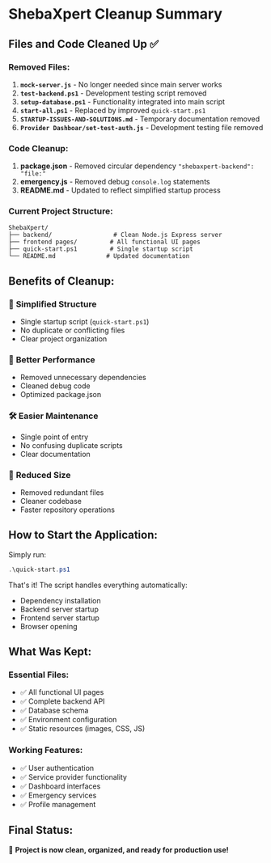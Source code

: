 # ShebaXpert Cleanup Summary

## Files and Code Cleaned Up ✅

### Removed Files:
1. **`mock-server.js`** - No longer needed since main server works
2. **`test-backend.ps1`** - Development testing script removed
3. **`setup-database.ps1`** - Functionality integrated into main script
4. **`start-all.ps1`** - Replaced by improved `quick-start.ps1`
5. **`STARTUP-ISSUES-AND-SOLUTIONS.md`** - Temporary documentation removed
6. **`Provider Dashboar/set-test-auth.js`** - Development testing file removed

### Code Cleanup:
1. **package.json** - Removed circular dependency `"shebaxpert-backend": "file:"`
2. **emergency.js** - Removed debug `console.log` statements
3. **README.md** - Updated to reflect simplified startup process

### Current Project Structure:
```
ShebaXpert/
├── backend/                 # Clean Node.js Express server
├── frontend pages/         # All functional UI pages
├── quick-start.ps1         # Single startup script
└── README.md              # Updated documentation
```

## Benefits of Cleanup:

### 🎯 **Simplified Structure**
- Single startup script (`quick-start.ps1`)
- No duplicate or conflicting files
- Clear project organization

### 🚀 **Better Performance**
- Removed unnecessary dependencies
- Cleaned debug code
- Optimized package.json

### 🛠️ **Easier Maintenance**
- Single point of entry
- No confusing duplicate scripts
- Clear documentation

### 💾 **Reduced Size**
- Removed redundant files
- Cleaner codebase
- Faster repository operations

## How to Start the Application:

Simply run:
```powershell
.\quick-start.ps1
```

That's it! The script handles everything automatically:
- Dependency installation
- Backend server startup
- Frontend server startup
- Browser opening

## What Was Kept:

### Essential Files:
- ✅ All functional UI pages
- ✅ Complete backend API
- ✅ Database schema
- ✅ Environment configuration
- ✅ Static resources (images, CSS, JS)

### Working Features:
- ✅ User authentication
- ✅ Service provider functionality
- ✅ Dashboard interfaces
- ✅ Emergency services
- ✅ Profile management

## Final Status:
🎉 **Project is now clean, organized, and ready for production use!**
